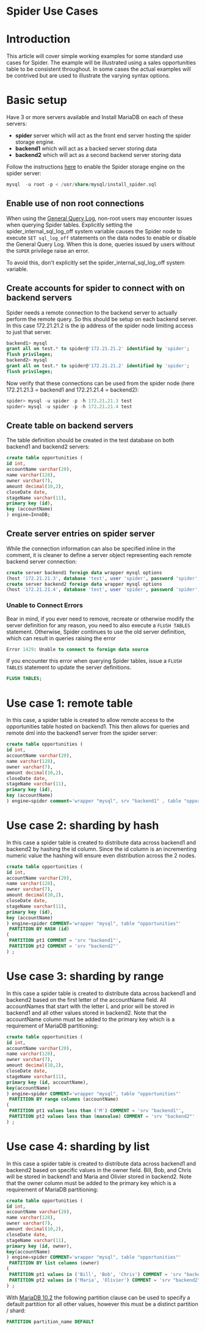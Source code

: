# Spider Use Cases

# Introduction

This article will cover simple working examples for some standard use cases for Spider.  The example will be illustrated using a sales opportunities table to be consistent throughout. In some cases the actual examples will be contrived but are used to illustrate the varying syntax options.

# Basic setup

Have 3 or more servers available and Install MariaDB on each of these servers:

- <strong>spider</strong> server which will act as the front end server hosting the spider storage engine.
- <strong>backend1</strong> which will act as a backed server storing data
- <strong>backend2</strong> which will act as a second backend server storing data

Follow the instructions [here](/kb/en/spider-storage-engine-overview/#installing) to enable the Spider storage engine on the spider server:

```sql
mysql  -u root -p < /usr/share/mysql/install_spider.sql
```

## Enable use of non root connections

When using the [General Query Log](/mariadb-administration/server-monitoring-logs/general-query-log), non-root users may encounter issues when querying Spider tables.  Explicitly setting the  <a undefined>spider_internal_sql_log_off</a> system variable causes the Spider node to execute `SET sql_log_off` statements on the data nodes to enable or disable the General Query Log.  When this is done, queries issued by users without the `SUPER` privilege raise an error.

To avoid this, don't explicitly set the <a undefined>spider_internal_sql_log_off</a> system variable.

## Create accounts for spider to connect with on backend servers

Spider needs a remote connection to the backend server to actually perform the remote query. So this should be setup on each backend server. In this case 172.21.21.2 is the ip address of the spider node limiting access to just that server.

```sql
backend1> mysql
grant all on test.* to spider@'172.21.21.2' identified by 'spider';
flush privileges;
backend2> mysql
grant all on test.* to spider@'172.21.21.2' identified by 'spider';
flush privileges;
```

Now verify that these connections can be used from the spider node (here 172.21.21.3 = backend1 and 172.21.21.4 = backend2):

```sql
spider> mysql -u spider -p -h 172.21.21.3 test
spider> mysql -u spider -p -h 172.21.21.4 test
```

## Create table on backend servers

The table definition should be created in the test database on both backend1 and backend2 servers:

```sql
create table opportunities (
id int,
accountName varchar(20),
name varchar(128),
owner varchar(7),
amount decimal(10,2),
closeDate date,
stageName varchar(11),
primary key (id),
key (accountName)
) engine=InnoDB;
```

## Create server entries on spider server

While the connection information can also be specified inline in the comment, it is cleaner to define a server object representing each remote backend server connection:

```sql
create server backend1 foreign data wrapper mysql options 
(host '172.21.21.3', database 'test', user 'spider', password 'spider', port 3306);
create server backend2 foreign data wrapper mysql options 
(host '172.21.21.4', database 'test', user 'spider', password 'spider', port 3306);
```

### Unable to Connect Errors

Bear in mind, if you ever need to remove, recreate or otherwise modify the server definition for any reason, you need to also execute a `FLUSH TABLES` statement.  Otherwise, Spider continues to use the old server definition, which can result in queries raising the error

```sql
Error 1429: Unable to connect to foreign data source
```

If you encounter this error when querying Spider tables, issue a `FLUSH TABLES` statement to update the server definitions.

```sql
FLUSH TABLES;
```

# Use case 1: remote table

In this case, a spider table is created to allow remote access to the opportunities table hosted on backend1. This then allows for queries and remote dml into the backend1 server from the spider server:

```sql
create table opportunities (
id int,
accountName varchar(20),
name varchar(128),
owner varchar(7),
amount decimal(10,2),
closeDate date,
stageName varchar(11),
primary key (id),
key (accountName)
) engine=spider comment='wrapper "mysql", srv "backend1" , table "opportunities"';
```

# Use case 2: sharding by hash

In this case a spider table is created to distribute data across backend1 and backend2 by hashing the id column. Since the id column is an incrementing numeric value the hashing will ensure even distribution across the 2 nodes.

```sql
create table opportunities (
id int,
accountName varchar(20),
name varchar(128),
owner varchar(7),
amount decimal(10,2),
closeDate date,
stageName varchar(11),
primary key (id),
key (accountName)
) engine=spider COMMENT='wrapper "mysql", table "opportunities"'
 PARTITION BY HASH (id)
(
 PARTITION pt1 COMMENT = 'srv "backend1"',
 PARTITION pt2 COMMENT = 'srv "backend2"'
) ;
```

# Use case 3: sharding by range

In this case a spider table is created to distribute data across backend1 and backend2 based on the first letter of the accountName field. All accountNames that start with the letter L and prior will be stored in backend1 and all other values stored in backend2. Note that the accountName column must be added to the primary key which is a requirement of MariaDB partitioning:

```sql
create table opportunities (
id int,
accountName varchar(20),
name varchar(128),
owner varchar(7),
amount decimal(10,2),
closeDate date,
stageName varchar(11),
primary key (id, accountName),
key(accountName)
) engine=spider COMMENT='wrapper "mysql", table "opportunities"'
 PARTITION BY range columns (accountName)
(
 PARTITION pt1 values less than ('M') COMMENT = 'srv "backend1"',
 PARTITION pt2 values less than (maxvalue) COMMENT = 'srv "backend2"'
) ;
```

# Use case 4: sharding by list

In this case a spider table is created to distribute data across backend1 and backend2 based on specific values in the owner field. Bill, Bob, and Chris will be stored in backend1 and Maria and Olivier stored in backend2.  Note that the owner column must be added to the primary key which is a requirement of MariaDB partitioning:

```sql
create table opportunities (
id int,
accountName varchar(20),
name varchar(128),
owner varchar(7),
amount decimal(10,2),
closeDate date,
stageName varchar(11),
primary key (id, owner),
key(accountName)
) engine=spider COMMENT='wrapper "mysql", table "opportunities"'
 PARTITION BY list columns (owner)
(
 PARTITION pt1 values in ('Bill', 'Bob', 'Chris') COMMENT = 'srv "backend1"',
 PARTITION pt2 values in ('Maria', 'Olivier') COMMENT = 'srv "backend2"'
) ;
```

With [MariaDB 10.2](/kb/en/what-is-mariadb-102/) the following partition clause can be used to specify a default partition for all other values, however this must be a distinct partition / shard:

```sql
PARTITION partition_name DEFAULT
```